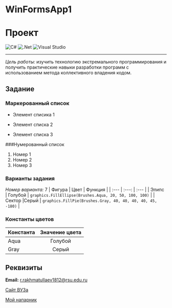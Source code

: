 # WinFormsApp1
# Проект

![C#](https://img.shields.io/badge/c%23-%23239120.svg?style=for-the-badge&logo=c-sharp&logoColor=white)
![.Net](https://img.shields.io/badge/.NET-5C2D91?style=for-the-badge&logo=.net&logoColor=white)
![Visual Studio](https://img.shields.io/badge/Visual%20Studio-5C2D91.svg?style=for-the-badge&logo=visual-studio&logoColor=white)

---

*Цель работы:* изучить технологию экстремального программирования и получить практические навыки разработки программ с использованием метода коллективного владения кодом.

## Задание
### Маркерованный список

* Элемент списика 1
+ Элемент списка 2
- Элемент списка 3

###Нумерованный список

1. Номер 1
2. Номер 2
3. Номер 3


### Варианты задания

*Номер варианта:* 7
| Фигура | Цвет | Функция |
| :--- | :---: | :--- | 
| Элипс | Голубой | `graphics.FillEllipse(Brushes.Aqua, 20, 50, 100, 100)` |
| Сектор |Серый | `graphics.FillPie(Brushes.Gray, 40, 40, 40, 40, 45, -180)` |

### Константы цветов

| Константа | Значение цвета |
| :--- | :---: |
| Aqua | Голубой |
| Gray | Серый |

## Реквизиты

**Email:** r.rakhmatullaev1812@rsu.edu.ru

[Сайт ВУЗа](https://www.rsu.edu.ru/)

[Мой напарник](https://github.com/Resonance62)

